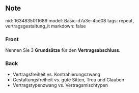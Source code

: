 ## Note
nid: 1634835011689
model: Basic-d7a3e-4ce08
tags: repeat, vertragsgestaltung_it
markdown: false

### Front
Nennen Sie 3 <b>Grundsätze</b> für den <b>Vertragsabschluss</b>.

### Back
<ul>
  <li>Vertragsfreiheit vs. Kontrahierungszwang
  <li>Gestaltungsfreiheit vs. gute Sitten, Treu und Glauben
  <li>Vertragstypenzwang vs. Vertragsmischtypen
</ul>
